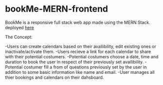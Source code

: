 # bookMe-MERN-frontend

BookMe is a responsive full stack web app made using the MERN Stack.
deployed <a href="https://thebookmeproject.netlify.app/">here<a/>

The Concept:

-Users can create calendars based on their availibility, edit existing ones or inactivate/activate them.
-Users recieve a link for each calendar to share with their potential costumers.
-Potential costumers choose a date, time and duration to book the user in respect of their previously set availibility.
-Potential costumer fill a from of questions previously set by the user in addition to some basic information like name and email.
-User manages all thier bookings and calendars on their dahsboard.
